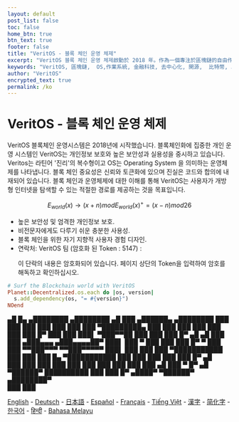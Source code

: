 ```yaml
---
layout: default
post_list: false
toc: false
home_btn: true
btn_text: true
footer: false
title: "VeritOS - 블록 체인 운영 체제"
excerpt: "VeritOS 블록 체인 운영 체제啟動於 2018 年。作為一個專注於區塊鏈的自由作業系統，VeritOS 注重保護用戶隱私、提供高安全性和易用性，並為用戶探索開放互聯網提供一條優美的路徑。"
keywords: "VeritOS, 區塊鏈,  OS,作業系統, 金融科技, 去中心化, 開源,  比特幣, 以太坊, 開放原始碼, 星際文件系統, Ethereum, IPFS, 臺灣"
author: "VeritOS"
encrypted_text: true
permalink: /ko
---
```


# VeritOS - 블록 체인 운영 체제

VeritOS 블록체인 운영시스템은 2018년에 시작했습니다. 블록체인화에 집중한 개인 운영 시스템인 VeritOS는 개인정보 보호와 높은 보안성과 실용성을 중시하고 있습니다. Veritos는 라틴어 '진리'의 복수형이고 OS는 Operating System 을 의미하는 운영체제를 나타냅니다. 블록 체인 중요성은 신뢰와 토큰화에 있으며 진실은 코드와 합의에 내재되어 있습니다. 블록 체인과 운영체제에 대한 이해를 통해 VeritOS는 사용자가 개방형 인터넷을 탐색할 수 있는 적절한 경로를 제공하는 것을 목표입니다.

$$
E_{world}(x)\rightarrow (x+n) mod E_{world}(x)^{+} = (x-n) mod 26 
$$

* 높은 보안성 및 엄격한 개인정보 보호.       
* 비전문자에게도 다루기 쉬운 충분한 사용성.
* 블록 체인을 위한 자기 지향적 사용자 경험 디자인.
* 연락처: VeritOS 팀 (암호화 된 Token : 5147) :
  <p class="encrypted" id="ZER7V3r2Ps+rj3HROaB2LAQb1Zxdbzb4qS9VA/mKsq7QmWR+x8Bg==">이 단락의 내용은 암호화되어 있습니다. 페이지 상단의 Token을 입력하여 암호를 해독하고 확인하십시오.</p>

```ruby
# Surf the Blockchain world with VeritOS
Planet::Decentralized.os.each do |os, version|
  s.add_dependency(os, "= #{version}")
NOend
```

   ▄█    █▄     ▄████████    ▄████████  ▄█      ███      ▄██████▄     ▄████████ 
  ███    ███   ███    ███   ███    ███ ███  ▀█████████▄ ███    ███   ███    ███ 
  ███    ███   ███    █▀    ███    ███ ███▌    ▀███▀▀██ ███    ███   ███    █▀  ▄█  ▄█ 
  ███    ███  ▄███▄▄▄      ▄███▄▄▄▄██▀ ███▌     ███   ▀ ███    ███   ███          █▀   ▀
  ███    ███ ▀▀███▀▀▀     ▀▀███▀▀▀▀▀   ███▌     ███     ███    ███ ▀███████████ 
  ███    ███   ███    █▄  ▀███████████ ███      ███     ███    ███          ███    █▀  ▄█  
  ███    ███   ███    ███   ███    ███ ███      ███     ███    ███    ▄█    ███   ▀  █▀  ▄█  
   ▀██████▀    ██████████   ███    ███ █▀      ▄████▀    ▀██████▀   ▄████████▀  
                                                                                                                                                                                                                                          ███    ███                                                                       


[English](https://veritos.org/) - [Deutsch](de) - [日本語](ja) - [Español](es) - [Français](fr) - [Tiếng Việt](vi) - [漢字](zh-hant) - [简化字](zh-hans) - [한국어](ko) - [हिन्दी](hi) - [Bahasa Melayu](ms)

